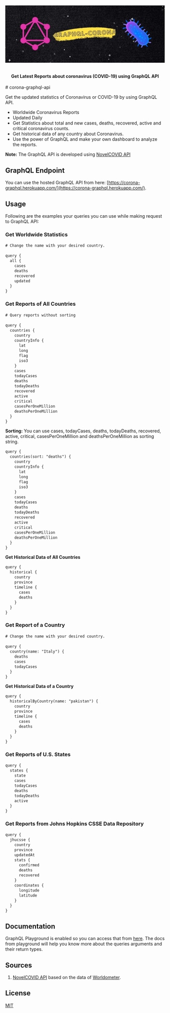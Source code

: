 <h4 align="center">
    <a href="https://github.com/bilalajanjua/corona-graphql-api">
      <img src="https://github.com/bilalajanjua/corona-graphql-api/raw/master/.github/logo.jpg" alt="corona-graphql-api" />
    </a>
    <br>
    <br>

Get Latest Reports about coronavirus (COVID-19) using GraphQL API

</h4>
# corona-graphql-api

Get the updated statistics of Coronavirus or COVID-19 by using GraphQL API.

- Worldwide Coronavirus Reports
- Updated Daily
- Get Statistics about total and new cases, deaths, recovered, active and critical coronavirus counts.
- Get historical data of any country about Coronavirus.
- Use the power of GraphQL and make your own dashboard to analyze the reports.

**Note:** The GraphQL API is developed using [NovelCOVID API](https://github.com/NovelCOVID/API/)

## GraphQL Endpoint

You can use the hosted GraphQL API from here: [https://corona-graphql.herokuapp.com/](https://corona-graphql.herokuapp.com/).

## Usage

Following are the examples your queries you can use while making request to GraphQL API:

### Get Worldwide Statistics

```
# Change the name with your desired country.

query {
  all {
    cases
    deaths
    recovered
    updated
  }
}
```

### Get Reports of All Countries

```
# Query reports without sorting

query {
  countries {
    country
    countryInfo {
      lat
      long
      flag
      iso3
    }
    cases
    todayCases
    deaths
    todayDeaths
    recovered
    active
    critical
    casesPerOneMillion
    deathsPerOneMillion
  }
}
```

**Sorting:** You can use cases, todayCases, deaths, todayDeaths, recovered, active, critical, casesPerOneMillion and deathsPerOneMillion as sorting string.

```
query {
  countries(sort: "deaths") {
    country
    countryInfo {
      lat
      long
      flag
      iso3
    }
    cases
    todayCases
    deaths
    todayDeaths
    recovered
    active
    critical
    casesPerOneMillion
    deathsPerOneMillion
  }
}
```

**Get Historical Data of All Countries**

```
query {
  historical {
    country
    province
    timeline {
      cases
      deaths
    }
  }
}
```

### Get Report of a Country

```
# Change the name with your desired country.

query {
  country(name: "Italy") {
    deaths
    cases
    todayCases
  }
}
```

**Get Historical Data of a Country**

```
query {
  historicalByCountry(name: "pakistan") {
    country
    province
    timeline {
      cases
      deaths
    }
  }
}
```

### Get Reports of U.S. States

```
query {
  states {
    state
    cases
    todayCases
    deaths
    todayDeaths
    active
  }
}
```

### Get Reports from Johns Hopkins CSSE Data Repository

```
query {
  jhucsse {
    country
    province
    updatedAt
    stats {
      confirmed
      deaths
      recovered
    }
    coordinates {
      longitude
      latitude
    }
  }
}
```

## Documentation

GraphQL Playground is enabled so you can access that from [here](https://corona-graphql.herokuapp.com/). The docs from playground will help you know more about the queries arguments and their return types.

## Sources

1. [NovelCOVID API](https://github.com/NovelCOVID/API/) based on the data of [Worldometer](https://www.worldometers.info/coronavirus/).

## License

[MIT](https://choosealicense.com/licenses/mit/)

